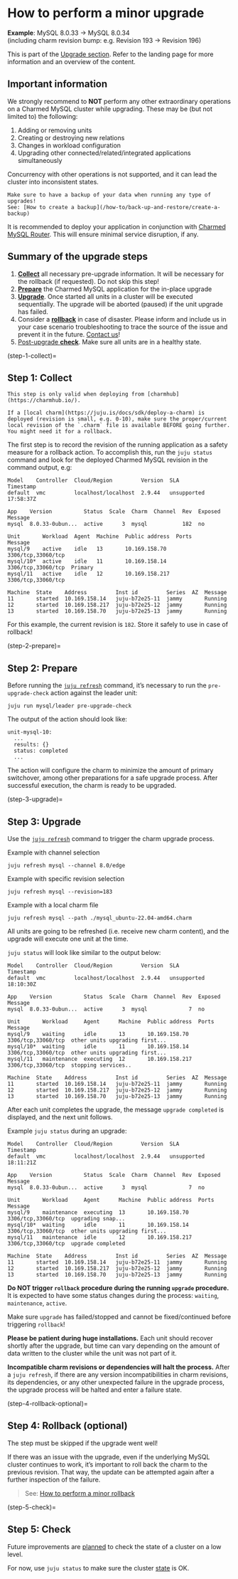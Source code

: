 # How to perform a minor upgrade

**Example**: MySQL 8.0.33 -> MySQL 8.0.34<br/>
(including charm revision bump: e.g. Revision 193 -> Revision 196)

This is part of the [Upgrade section](/how-to/upgrade/index). Refer to the landing page for more information and an overview of the content.

## Important information

We strongly recommend to **NOT** perform any other extraordinary operations on a Charmed MySQL cluster while upgrading. These may be (but not limited to) the following:

1. Adding or removing units
2. Creating or destroying new relations
3. Changes in workload configuration
4. Upgrading other connected/related/integrated applications simultaneously

Concurrency with other operations is not supported, and it can lead the cluster into inconsistent states.

```{caution}
Make sure to have a backup of your data when running any type of upgrades!
See: [How to create a backup](/how-to/back-up-and-restore/create-a-backup)
```

It is recommended to deploy your application in conjunction with [Charmed MySQL Router](https://charmhub.io/mysql-router). This will ensure minimal service disruption, if any.

## Summary of the upgrade steps

1. [**Collect**](step-1-collect) all necessary pre-upgrade information. It will be necessary for the rollback (if requested). Do not skip this step!
2. [**Prepare**](step-2-prepare) the Charmed MySQL application for the in-place upgrade
3. [**Upgrade**](step-3-upgrade). Once started all units in a cluster will be executed sequentially. The upgrade will be aborted (paused) if the unit upgrade has failed.
4. Consider a [**rollback**](step-4-rollback-optional) in case of disaster. Please inform and include us in your case scenario troubleshooting to trace the source of the issue and prevent it in the future. [Contact us](/reference/contacts)!
5. [Post-upgrade **check**](step-5-check). Make sure all units are in a healthy state.

(step-1-collect)=
## Step 1: Collect

```{note}
This step is only valid when deploying from [charmhub](https://charmhub.io/). 

If a [local charm](https://juju.is/docs/sdk/deploy-a-charm) is deployed (revision is small, e.g. 0-10), make sure the proper/current local revision of the `.charm` file is available BEFORE going further. You might need it for a rollback.
```

The first step is to record the revision of the running application as a safety measure for a rollback action. To accomplish this, run the `juju status` command and look for the deployed Charmed MySQL revision in the command output, e.g:

```shell
Model    Controller  Cloud/Region         Version  SLA          Timestamp
default  vmc         localhost/localhost  2.9.44   unsupported  17:58:37Z

App    Version          Status  Scale  Charm  Channel  Rev  Exposed  Message
mysql  8.0.33-0ubun...  active      3  mysql           182  no       

Unit       Workload  Agent  Machine  Public address  Ports               Message
mysql/9    active    idle   13       10.169.158.70   3306/tcp,33060/tcp  
mysql/10*  active    idle   11       10.169.158.14   3306/tcp,33060/tcp  Primary
mysql/11   active    idle   12       10.169.158.217  3306/tcp,33060/tcp  

Machine  State    Address         Inst id         Series  AZ  Message
11       started  10.169.158.14   juju-b72e25-11  jammy       Running
12       started  10.169.158.217  juju-b72e25-12  jammy       Running
13       started  10.169.158.70   juju-b72e25-13  jammy       Running
```

For this example, the current revision is `182`. Store it safely to use in case of rollback!

(step-2-prepare)=
## Step 2: Prepare

Before running the [`juju refresh`](https://juju.is/docs/juju/juju-refresh) command, it’s necessary to run the `pre-upgrade-check` action against the leader unit:

```shell
juju run mysql/leader pre-upgrade-check
```

The output of the action should look like:

```shell
unit-mysql-10:
  ...
  results: {}
  status: completed
  ...
```

The action will configure the charm to minimize the amount of primary switchover, among other preparations for a safe upgrade process. After successful execution, the charm is ready to be upgraded.

(step-3-upgrade)=
## Step 3: Upgrade

Use the [`juju refresh`](https://juju.is/docs/juju/juju-refresh) command to trigger the charm upgrade process.

Example with channel selection

```shell
juju refresh mysql --channel 8.0/edge
```

Example with specific revision selection

```shell
juju refresh mysql --revision=183
```

Example with a local charm file

```shell
juju refresh mysql --path ./mysql_ubuntu-22.04-amd64.charm
```

All units are going to be refreshed (i.e. receive new charm content), and the upgrade will execute one unit at the time. 

`juju status` will look like similar to the output below:

```shell
Model    Controller  Cloud/Region         Version  SLA          Timestamp
default  vmc         localhost/localhost  2.9.44   unsupported  18:10:30Z

App    Version          Status  Scale  Charm  Channel  Rev  Exposed  Message
mysql  8.0.33-0ubun...  active      3  mysql             7  no       

Unit       Workload     Agent      Machine  Public address  Ports               Message
mysql/9    waiting      idle       13       10.169.158.70   3306/tcp,33060/tcp  other units upgrading first...
mysql/10*  waiting      idle       11       10.169.158.14   3306/tcp,33060/tcp  other units upgrading first...
mysql/11   maintenance  executing  12       10.169.158.217  3306/tcp,33060/tcp  stopping services..

Machine  State    Address         Inst id         Series  AZ  Message
11       started  10.169.158.14   juju-b72e25-11  jammy       Running
12       started  10.169.158.217  juju-b72e25-12  jammy       Running
13       started  10.169.158.70   juju-b72e25-13  jammy       Running
```

After each unit completes the upgrade, the message `upgrade completed` is displayed, and the next unit follows.

Example `juju status` during an upgrade:

```shell
Model    Controller  Cloud/Region         Version  SLA          Timestamp
default  vmc         localhost/localhost  2.9.44   unsupported  18:11:21Z

App    Version          Status  Scale  Charm  Channel  Rev  Exposed  Message
mysql  8.0.33-0ubun...  active      3  mysql             7  no       

Unit       Workload     Agent      Machine  Public address  Ports               Message
mysql/9    maintenance  executing  13       10.169.158.70   3306/tcp,33060/tcp  upgrading snap...
mysql/10*  waiting      idle       11       10.169.158.14   3306/tcp,33060/tcp  other units upgrading first...
mysql/11   maintenance  idle       12       10.169.158.217  3306/tcp,33060/tcp  upgrade completed

Machine  State    Address         Inst id         Series  AZ  Message
11       started  10.169.158.14   juju-b72e25-11  jammy       Running
12       started  10.169.158.217  juju-b72e25-12  jammy       Running
13       started  10.169.158.70   juju-b72e25-13  jammy       Running
```

**Do NOT trigger `rollback` procedure during the running `upgrade` procedure.**
It is expected to have some status changes during the process: `waiting`, `maintenance`, `active`. 

Make sure `upgrade` has failed/stopped and cannot be fixed/continued before triggering `rollback`!

**Please be patient during huge installations.**
Each unit should recover shortly after the upgrade, but time can vary depending on the amount of data written to the cluster while the unit was not part of it. 

**Incompatible charm revisions or dependencies will halt the process.**
After a `juju refresh`, if there are any version incompatibilities in charm revisions, its dependencies, or any other unexpected failure in the upgrade process, the upgrade process will be halted and enter a failure state.

(step-4-rollback-optional)=
## Step 4: Rollback (optional)

The step must be skipped if the upgrade went well! 

If there was an issue with the upgrade, even if the underlying MySQL cluster continues to work, it’s important to roll back the charm to the previous revision. That way, the update can be attempted again after a further inspection of the failure. 

> See: [How to perform a minor rollback](/how-to/upgrade/perform-a-minor-rollback) 

(step-5-check)=
## Step 5: Check

Future improvements are [planned](https://warthogs.atlassian.net/browse/DPE-2621) to check the state of a cluster on a low level. 

For now, use `juju status` to make sure the cluster [state](/reference/charm-statuses) is OK.

<!---
**TODOs:**

* Clearly describe "failure state"!!!
* How to check progress of upgrade (is it failed or running?)?
* Hints how to fix failed upgrade? mysql-shell hints....
* Describe pre-upgrade check: free space, etc.
* Hint to add extra unit to upgrade first keeping cluster "safe".
--->

